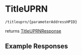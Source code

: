 # TitleUPRN

```
/titleuprn/{parameterAddressHPID}
```
returns [TitleUPRNResponse](TitleUPRNResponse.md)
## Example Responses

